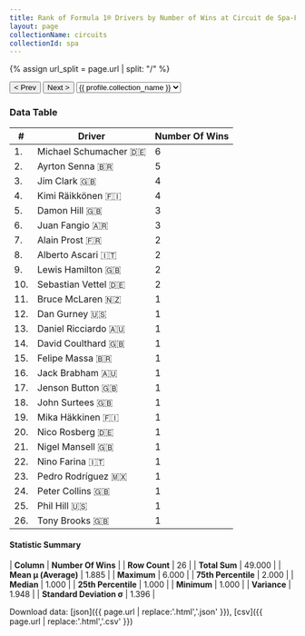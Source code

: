 ```yaml
---
title: Rank of Formula 1® Drivers by Number of Wins at Circuit de Spa-Francorchamps
layout: page
collectionName: circuits
collectionId: spa
---
```


{% assign url_split = page.url | split: "/" %}
<div id="collection-navigation">
<button onclick="selector.options[selector.selectedIndex-1].value && (window.location = selector.options[selector.selectedIndex-1].value);">&lt; Prev</button>
<button onclick="selector.options[selector.selectedIndex+1].value && (window.location = selector.options[selector.selectedIndex+1].value);">Next &gt;</button>
<select id="selector" onchange="this.options[this.selectedIndex].value && (window.location = this.options[this.selectedIndex].value);">
  {% for collectionId in site.data[page.collectionName].refs %}
    {% if collectionId == page.collectionId %}
      {% assign selected = "selected" %}
    {% else %}
      {% assign selected = "" %}
    {% endif %}
    {% assign profile = site.data[page.collectionName][collectionId].profile %}
    <option value="/f1/{{ page.collectionName }}/{{ collectionId }}/{{ url_split[4] }}" {{ selected }}>{{ profile.collection_name }}</option>
  {% endfor %}
</select>
</div>

<canvas id="chart" width="400" height="180"></canvas>
<script>
var data = {
    "datasets": [
        {
            "backgroundColor": [
                "#9C8E8D",
                "#9C8E8D",
                "#9C8E8D",
                "#9C8E8D",
                "#9C8E8D",
                "#9C8E8D",
                "#9C8E8D",
                "#9C8E8D",
                "#9C8E8D",
                "#9C8E8D",
                "#9C8E8D",
                "#9C8E8D",
                "#9C8E8D",
                "#9C8E8D",
                "#9C8E8D",
                "#9C8E8D",
                "#9C8E8D",
                "#9C8E8D",
                "#9C8E8D",
                "#9C8E8D",
                "#9C8E8D",
                "#9C8E8D",
                "#9C8E8D",
                "#9C8E8D",
                "#9C8E8D",
                "#9C8E8D"
            ],
            "borderColor": [
                "#1D181E",
                "#1D181E",
                "#1D181E",
                "#1D181E",
                "#1D181E",
                "#1D181E",
                "#1D181E",
                "#1D181E",
                "#1D181E",
                "#1D181E",
                "#1D181E",
                "#1D181E",
                "#1D181E",
                "#1D181E",
                "#1D181E",
                "#1D181E",
                "#1D181E",
                "#1D181E",
                "#1D181E",
                "#1D181E",
                "#1D181E",
                "#1D181E",
                "#1D181E",
                "#1D181E",
                "#1D181E",
                "#1D181E"
            ],
            "borderWidth": 1,
            "data": [
                6.0,
                5.0,
                4.0,
                4.0,
                3.0,
                3.0,
                2.0,
                2.0,
                2.0,
                2.0,
                1.0,
                1.0,
                1.0,
                1.0,
                1.0,
                1.0,
                1.0,
                1.0,
                1.0,
                1.0,
                1.0,
                1.0,
                1.0,
                1.0,
                1.0,
                1.0
            ],
            "label": "Number Of Wins"
        }
    ],
    "labels": [
        "Michael Schumacher",
        "Ayrton Senna",
        "Jim Clark",
        "Kimi Räikkönen",
        "Damon Hill",
        "Juan Fangio",
        "Alain Prost",
        "Alberto Ascari",
        "Lewis Hamilton",
        "Sebastian Vettel",
        "Bruce McLaren",
        "Dan Gurney",
        "Daniel Ricciardo",
        "David Coulthard",
        "Felipe Massa",
        "Jack Brabham",
        "Jenson Button",
        "John Surtees",
        "Mika Häkkinen",
        "Nico Rosberg",
        "Nigel Mansell",
        "Nino Farina",
        "Pedro Rodríguez",
        "Peter Collins",
        "Phil Hill",
        "Tony Brooks"
    ]
};
var options = {
  legend: {
    display: false
  },
  scales: {
    xAxes: [{
      ticks: {
        beginAtZero: true,
        maxRotation: 180,
        display: window.innerWidth > 800
      }
    }],
    yAxes: [{
      ticks: {
        beginAtZero: true
      }
    }]
  },
  onResize: function(chart, size) {
    chart.options.scales.xAxes[0].ticks.display = size.width > 800;
  }
};
var chart = new Chart("chart", {
    data: data,
    type: 'bar',
    options: options
});
</script>



### Data Table

| # | Driver | Number Of Wins |
|--|--|--|
| 1. | Michael Schumacher 🇩🇪 | 6 |
| 2. | Ayrton Senna 🇧🇷 | 5 |
| 3. | Jim Clark 🇬🇧 | 4 |
| 4. | Kimi Räikkönen 🇫🇮 | 4 |
| 5. | Damon Hill 🇬🇧 | 3 |
| 6. | Juan Fangio 🇦🇷 | 3 |
| 7. | Alain Prost 🇫🇷 | 2 |
| 8. | Alberto Ascari 🇮🇹 | 2 |
| 9. | Lewis Hamilton 🇬🇧 | 2 |
| 10. | Sebastian Vettel 🇩🇪 | 2 |
| 11. | Bruce McLaren 🇳🇿 | 1 |
| 12. | Dan Gurney 🇺🇸 | 1 |
| 13. | Daniel Ricciardo 🇦🇺 | 1 |
| 14. | David Coulthard 🇬🇧 | 1 |
| 15. | Felipe Massa 🇧🇷 | 1 |
| 16. | Jack Brabham 🇦🇺 | 1 |
| 17. | Jenson Button 🇬🇧 | 1 |
| 18. | John Surtees 🇬🇧 | 1 |
| 19. | Mika Häkkinen 🇫🇮 | 1 |
| 20. | Nico Rosberg 🇩🇪 | 1 |
| 21. | Nigel Mansell 🇬🇧 | 1 |
| 22. | Nino Farina 🇮🇹 | 1 |
| 23. | Pedro Rodríguez 🇲🇽 | 1 |
| 24. | Peter Collins 🇬🇧 | 1 |
| 25. | Phil Hill 🇺🇸 | 1 |
| 26. | Tony Brooks 🇬🇧 | 1 |

#### Statistic Summary

| **Column** | **Number Of Wins** |
| **Row Count** | 26 |
| **Total Sum** | 49.000 |
| **Mean μ (Average)** | 1.885 |
| **Maximum** | 6.000 |
| **75th Percentile** | 2.000 |
| **Median** | 1.000 |
| **25th Percentile** | 1.000 |
| **Minimum** | 1.000 |
| **Variance** | 1.948 |
| **Standard Deviation σ** | 1.396 |

Download data: [json]({{ page.url | replace:'.html','.json' }}), [csv]({{ page.url | replace:'.html','.csv' }})
